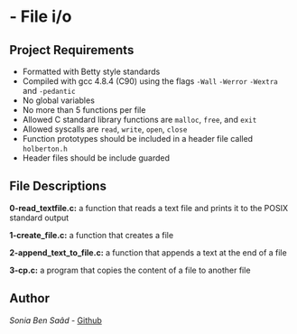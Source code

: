 #  - File i/o
## Project Requirements
- Formatted with Betty style standards
- Compiled with gcc 4.8.4 (C90) using the flags `-Wall` `-Werror` `-Wextra` and `-pedantic`
- No global variables
- No more than 5 functions per file
- Allowed C standard library functions are `malloc`, `free`, and `exit`
- Allowed syscalls are `read`, `write`, `open`, `close`
- Function prototypes should be included in a header file called `holberton.h`
- Header files should be include guarded

## File Descriptions
**0-read_textfile.c:** a function that reads a text file and prints it to the POSIX standard output

**1-create_file.c:** a function that creates a file

**2-append_text_to_file.c:** a function that appends a text at the end of a file

**3-cp.c:** a program that copies the content of a file to another file

## Author
*Sonia Ben Saâd* - [Github](https://github.com/Soniabensaad)